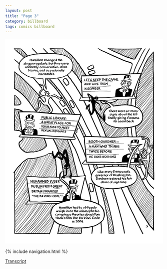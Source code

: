 ```yaml
---
layout: post
title: "Page 3"
category: billboard
tags: comics billboard
---
```


![Cover](/assets/billboardzine/3.png)

{% include navigation.html %}

[Transcript]((billboard/2021/10/13/billboardtranscript))